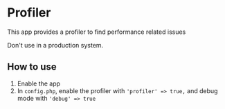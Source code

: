 # Profiler

This app provides a profiler to find performance related issues

Don't use in a production system.

## How to use

1. Enable the app
2. In `config.php`, enable the profiler with `'profiler' => true,` and debug mode with `'debug' => true`
